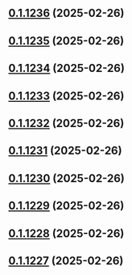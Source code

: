 ## [0.1.1236](https://github.com/binary-braids/terraform-oracle/compare/v0.1.1235...v0.1.1236) (2025-02-26)



## [0.1.1235](https://github.com/binary-braids/terraform-oracle/compare/v0.1.1234...v0.1.1235) (2025-02-26)



## [0.1.1234](https://github.com/binary-braids/terraform-oracle/compare/v0.1.1233...v0.1.1234) (2025-02-26)



## [0.1.1233](https://github.com/binary-braids/terraform-oracle/compare/v0.1.1232...v0.1.1233) (2025-02-26)



## [0.1.1232](https://github.com/binary-braids/terraform-oracle/compare/v0.1.1231...v0.1.1232) (2025-02-26)



## [0.1.1231](https://github.com/binary-braids/terraform-oracle/compare/v0.1.1230...v0.1.1231) (2025-02-26)



## [0.1.1230](https://github.com/binary-braids/terraform-oracle/compare/v0.1.1229...v0.1.1230) (2025-02-26)



## [0.1.1229](https://github.com/binary-braids/terraform-oracle/compare/v0.1.1228...v0.1.1229) (2025-02-26)



## [0.1.1228](https://github.com/binary-braids/terraform-oracle/compare/v0.1.1227...v0.1.1228) (2025-02-26)



## [0.1.1227](https://github.com/binary-braids/terraform-oracle/compare/v0.1.1226...v0.1.1227) (2025-02-26)



